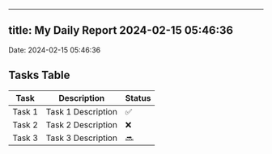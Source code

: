
---
title: My Daily Report 2024-02-15 05:46:36
---

Date: 2024-02-15 05:46:36

## Tasks Table

| Task | Description | Status |
|------|-------------|--------|
| Task 1 | Task 1 Description | ✅ |
| Task 2 | Task 2 Description | ❌ |
| Task 3 | Task 3 Description | 🔜 |
